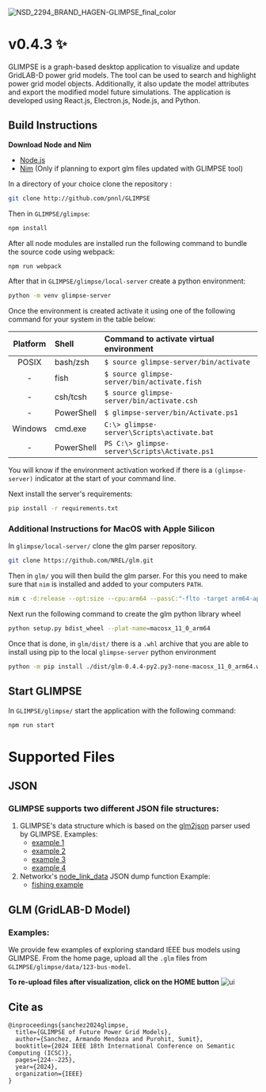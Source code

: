 ![NSD_2294_BRAND_HAGEN-GLIMPSE_final_color](https://github.com/user-attachments/assets/182d1235-eb30-4467-b880-aec3000e786f)

# v0.4.3 ✨

GLIMPSE is a graph-based desktop application to visualize and update GridLAB-D power grid models. The tool can be used to search and highlight power grid model objects. Additionally, it also update the model attributes and export the modified model future simulations. The application is developed using React.js, Electron.js, Node.js, and Python.

## Build Instructions

**Download Node and Nim**

-  [Node.js](https://nodejs.org/en)
-  [Nim](https://nim-lang.org/install.html) (Only if planning to export glm files updated with GLIMPSE tool)

In a directory of your choice clone the repository :

```bash
git clone http://github.com/pnnl/GLIMPSE
```

Then in `GLIMPSE/glimpse`:

```bash
npm install
```

After all node modules are installed run the following command to bundle the source code using webpack:

```bash
npm run webpack
```

After that in `GLIMPSE/glimpse/local-server` create a python environment:

```bash
python -m venv glimpse-server
```

Once the environment is created activate it using one of the following command for your system in the table below:

| Platform | Shell      | Command to activate virtual environment       |
| :------: | :--------- | :-------------------------------------------- |
|  POSIX   | bash/zsh   | `$ source glimpse-server/bin/activate`        |
|    -     | fish       | `$ source glimpse-server/bin/activate.fish`   |
|    -     | csh/tcsh   | `$ source glimpse-server/bin/activate.csh`    |
|    -     | PowerShell | `$ glimpse-server/bin/Activate.ps1`           |
| Windows  | cmd.exe    | `C:\> glimpse-server\Scripts\activate.bat`    |
|    -     | PowerShell | `PS C:\> glimpse-server\Scripts\Activate.ps1` |

You will know if the environment activation worked if there is a `(glimpse-server)` indicator at the start of your command line.

Next install the server's requirements:

```bash
pip install -r requirements.txt
```

### Additional Instructions for MacOS with Apple Silicon

In `glimpse/local-server/` clone the glm parser repository.

```bash
git clone https://github.com/NREL/glm.git
```

Then in `glm/` you will then build the glm parser. For this you need to make sure that `nim` is installed and added to your computers `PATH`.

```bash
nim c -d:release --opt:size --cpu:arm64 --passC:"-flto -target arm64-apple-macos11" --passL:"-flto -target arm64-apple-macos11" --app:lib --out:lib/_glm.so src/glm.nim
```

Next run the following command to create the glm python library wheel

```bash
python setup.py bdist_wheel --plat-name=macosx_11_0_arm64
```

Once that is done, in `glm/dist/` there is a `.whl` archive that you are able to install using pip to the local `glimpse-server` python environment

```bash
python -m pip install ./dist/glm-0.4.4-py2.py3-none-macosx_11_0_arm64.whl
```

## Start GLIMPSE

In `GLIMPSE/glimpse/` start the application with the following command:

```bash
npm run start
```

# Supported Files

## JSON

### GLIMPSE supports two different JSON file structures:

1. GLIMPSE's data structure which is based on the [glm2json](https://github.com/NREL/glm) parser used by GLIMPSE.
   Examples:
   -  [example 1](https://github.com/pnnl/GLIMPSE/blob/master/glimpse/data/demo_examples/customModelExample.json)
   -  [example 2](https://github.com/pnnl/GLIMPSE/blob/master/glimpse/data/demo_examples/levelExample.json)
   -  [example 3](https://github.com/pnnl/GLIMPSE/blob/master/glimpse/data/demo_examples/socialExample.json)
   -  [example 4](https://github.com/pnnl/GLIMPSE/blob/master/glimpse/data/demo_examples/test.json)
2. Networkx's [node_link_data](https://networkx.org/documentation/stable/reference/readwrite/generated/networkx.readwrite.json_graph.node_link_data.html#networkx.readwrite.json_graph.node_link_data) JSON dump function
   Example:
   -  [fishing example](https://github.com/pnnl/GLIMPSE/blob/master/glimpse/data/demo_examples/gdata.json)

## GLM (GridLAB-D Model)

### Examples:

We provide few examples of exploring standard IEEE bus models using GLIMPSE. From the home page, upload all the `.glm` files from `GLIMPSE/glimpse/data/123-bus-model`.

**To re-upload files after visualization, click on the HOME button**
![ui](https://github.com/user-attachments/assets/76ecdcf4-df35-4c9f-9878-c99cdc49dfea)

## Cite as

```
@inproceedings{sanchez2024glimpse,
  title={GLIMPSE of Future Power Grid Models},
  author={Sanchez, Armando Mendoza and Purohit, Sumit},
  booktitle={2024 IEEE 18th International Conference on Semantic Computing (ICSC)},
  pages={224--225},
  year={2024},
  organization={IEEE}
}
```
